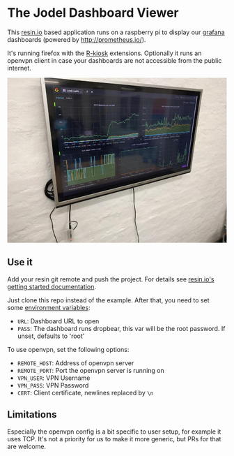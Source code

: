 # The Jodel Dashboard Viewer
This [resin.io](https://resin.io/) based application runs on a raspberry pi to
display our [grafana](http://grafana.org/) dashboards (powered by
http://prometheus.io/).

It's running firefox with the [R-kiosk](https://addons.mozilla.org/en-us/firefox/addon/r-kiosk/)
extensions. Optionally it runs an openvpn client in case your dashboards are
not accessible from the public internet.

![dashboard-at-jodel](dashboard.jpg)

## Use it
Add your resin git remote and push the project. For details see
[resin.io's getting started documentation](http://docs.resin.io/#/pages/installing/gettingStarted.md).

Just clone this repo instead of the example.
After that, you need to set some [environment variables](http://docs.resin.io/#/pages/management/env-vars.md):

- `URL`: Dashboard URL to open
- `PASS`: The dashboard runs dropbear, this var will be the root password. If unset, defaults to 'root'

To use openvpn, set the following options:

- `REMOTE_HOST`: Address of openvpn server
- `REMOTE_PORT`: Port the openvpn server is running on
- `VPN_USER`: VPN Username
- `VPN_PASS`: VPN Password
- `CERT`: Client certificate, newlines replaced by `\n`

## Limitations
Especially the openvpn config is a bit specific to user setup, for example it
uses TCP. It's not a priority for us to make it more generic, but PRs for that
are welcome.
